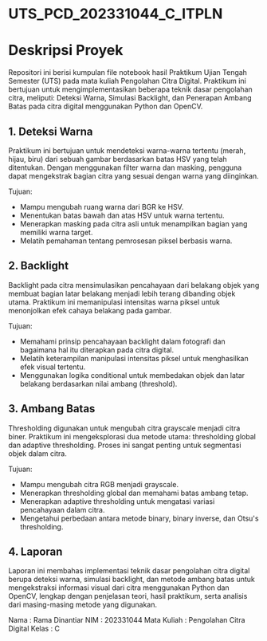 # UTS_PCD_202331044_C_ITPLN

# Deskripsi Proyek
Repositori ini berisi kumpulan file notebook hasil Praktikum Ujian Tengah Semester (UTS) pada mata kuliah Pengolahan Citra Digital. Praktikum ini bertujuan untuk mengimplementasikan beberapa teknik dasar pengolahan citra, meliputi: Deteksi Warna, Simulasi Backlight, dan Penerapan Ambang Batas pada citra digital menggunakan Python dan OpenCV.

## 1. Deteksi Warna
Praktikum ini bertujuan untuk mendeteksi warna-warna tertentu (merah, hijau, biru) dari sebuah gambar berdasarkan batas HSV yang telah ditentukan. Dengan menggunakan filter warna dan masking, pengguna dapat mengekstrak bagian citra yang sesuai dengan warna yang diinginkan.

Tujuan:
- Mampu mengubah ruang warna dari BGR ke HSV.
- Menentukan batas bawah dan atas HSV untuk warna tertentu.
- Menerapkan masking pada citra asli untuk menampilkan bagian yang memiliki warna target.
- Melatih pemahaman tentang pemrosesan piksel berbasis warna.

## 2. Backlight
Backlight pada citra mensimulasikan pencahayaan dari belakang objek yang membuat bagian latar belakang menjadi lebih terang dibanding objek utama. Praktikum ini memanipulasi intensitas warna piksel untuk menonjolkan efek cahaya belakang pada gambar.

Tujuan:
- Memahami prinsip pencahayaan backlight dalam fotografi dan bagaimana hal itu diterapkan pada citra digital.
- Melatih keterampilan manipulasi intensitas piksel untuk menghasilkan efek visual tertentu.
- Menggunakan logika conditional untuk membedakan objek dan latar belakang berdasarkan nilai ambang (threshold).

## 3. Ambang Batas
Thresholding digunakan untuk mengubah citra grayscale menjadi citra biner. Praktikum ini mengeksplorasi dua metode utama: thresholding global dan adaptive thresholding. Proses ini sangat penting untuk segmentasi objek dalam citra.

Tujuan:
- Mampu mengubah citra RGB menjadi grayscale.
- Menerapkan thresholding global dan memahami batas ambang tetap.
- Menerapkan adaptive thresholding untuk mengatasi variasi pencahayaan dalam citra.
- Mengetahui perbedaan antara metode binary, binary inverse, dan Otsu's thresholding.

## 4. Laporan
Laporan ini membahas implementasi teknik dasar pengolahan citra digital berupa deteksi warna, simulasi backlight, dan metode ambang batas untuk mengekstraksi informasi visual dari citra menggunakan Python dan OpenCV, lengkap dengan penjelasan teori, hasil praktikum, serta analisis dari masing-masing metode yang digunakan.

Nama : Rama Dinantiar
NIM : 202331044
Mata Kuliah : Pengolahan Citra Digital
Kelas : C

